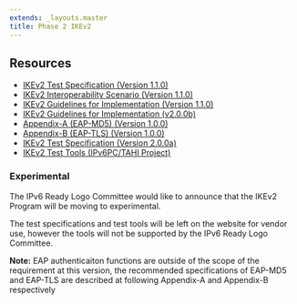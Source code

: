 ```yaml
---
extends: _layouts.master
title: Phase 2 IKEv2
---
```


## Resources

* <i class="far fa-file-pdf fa-fw"></i> [IKEv2 Test Specification (Version 1.1.0)](../docs/Phase2_IKEv2_Conformance_Latest.pdf)
* <i class="far fa-file-pdf fa-fw"></i> [IKEv2 Interoperability Scenario (Version 1.1.0)](../docs/Phase2_IKEv2_Interoperability_Latest.pdf)
* <i class="far fa-file-pdf fa-fw"></i> [IKEv2 Guidelines for Implementation (Version 1.1.0)](../docs/Phase2_IKEv2_Guidelines_Latest.pdf)
* <i class="far fa-file-pdf fa-fw"></i> [IKEv2 Guidelines for Implementation (v2.0.0b)](../docs/Phase2_IKEv2_Guidelines_ver2_0_0_b.pdf)
* <i class="far fa-file-pdf fa-fw"></i> [Appendix-A (EAP-MD5) (Version 1.0.0)](../docs/Phase2_IKEv2_Appendix_A_EAP-MD5_Latest.pdf)
* <i class="far fa-file-pdf fa-fw"></i> [Appendix-B (EAP-TLS) (Version 1.0.0)](../docs/Phase2_IKEv2_Appendix_B_EAP-TLS_Latest.pdf)
* <i class="far fa-file-pdf fa-fw"></i> [IKEv2 Test Specification (Version 2.0.0a)](../docs/Phase2_IKEv2_Conformance_v2_0_0a.pdf)
* <i class="fas fa-external-link-alt fa-fw"></i> [IKEv2 Test Tools (IPv6PC/TAHI Project)](http://cert.tahi.org/cert/ikev2)

### Experimental

The IPv6 Ready Logo Committee would like to announce that the IKEv2
Program will be moving to experimental.

The test specifications and test tools will be left on the website for
vendor use, however the tools will not be supported by the IPv6 Ready
Logo Committee.

**Note:** EAP authenticaiton functions are outside of the scope of the
requirement at this version, the recommended specifications of EAP-MD5
and EAP-TLS are described at following Appendix-A and Appendix-B
respectively
